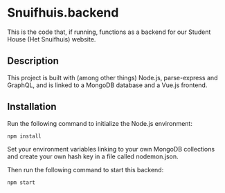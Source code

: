 # Snuifhuis.backend
This is the code that, if running, functions as a backend for our Student House (Het Snuifhuis) website.

## Description
This project is built with (among other things) Node.js, parse-express and GraphQL, and is linked to a MongoDB database and a Vue.js frontend.

## Installation
Run the following command to initialize the Node.js environment: 
``` 
npm install 
```
Set your environment variables linking to your own MongoDB collections and create your own hash key in a file called nodemon.json.

Then run the following command to start this backend:
``` 
npm start 
```
